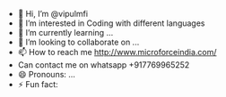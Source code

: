 - 👋 Hi, I’m @vipulmfi
- 👀 I’m interested in Coding with different languages
- 🌱 I’m currently learning ...
- 💞️ I’m looking to collaborate on ...
- 📫 How to reach me http://www.microforceindia.com/
-    Can contact me on whatsapp +917769965252
- 😄 Pronouns: ...
- ⚡ Fun fact: 

<!---
vipulmfi/vipulmfi is a ✨ special ✨ repository because its `README.md` (this file) appears on your GitHub profile.
You can click the Preview link to take a look at your changes.
--->
